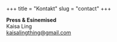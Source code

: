 +++
title = "Kontakt"
slug = "contact"
+++

**Press & Esinemised**  
  Kaisa Ling  
  kaisalingthing@gmail.com
